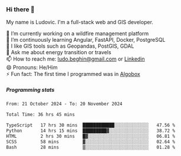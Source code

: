 ### Hi there 👋

My name is Ludovic. I'm a full-stack web and GIS developer.

 🔭 I’m currently working on a wildfire management platform<br/>
 🌱 I’m continuously learning Angular, FastAPI, Docker, PostgreSQL<br/>
 👯 I like GIS tools such as Geopandas, PostGIS, GDAL<br/>
 💬 Ask me about energy transition or travels<br/>
 📫 How to reach me: ludo.beghin@gmail.com or [Linkedin](https://www.linkedin.com/in/ludovic-beghin/)<br/>
 😄 Pronouns: He/Him<br/>
 ⚡ Fun fact: The first time I programmed was in [Algobox](https://fr.wikipedia.org/wiki/Algobox)<br/>

##### Programming stats
<!--START_SECTION:waka-->

```txt
From: 21 October 2024 - To: 20 November 2024

Total Time: 36 hrs 45 mins

TypeScript   17 hrs 30 mins  ████████████░░░░░░░░░░░░░   47.56 %
Python       14 hrs 15 mins  █████████▓░░░░░░░░░░░░░░░   38.72 %
HTML         2 hrs 30 mins   █▓░░░░░░░░░░░░░░░░░░░░░░░   06.81 %
SCSS         58 mins         ▓░░░░░░░░░░░░░░░░░░░░░░░░   02.64 %
Bash         28 mins         ▒░░░░░░░░░░░░░░░░░░░░░░░░   01.28 %
```

<!--END_SECTION:waka-->
